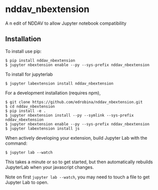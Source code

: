 nddav_nbextension
===============================

A n edit of NDDAV to allow Jupyter notebook compatibility

Installation
------------

To install use pip:

    $ pip install nddav_nbextension
    $ jupyter nbextension enable --py --sys-prefix nddav_nbextension

To install for jupyterlab

    $ jupyter labextension install nddav_nbextension

For a development installation (requires npm),

    $ git clone https://github.com/edrobina/nddav_nbextension.git
    $ cd nddav_nbextension
    $ pip install -e .
    $ jupyter nbextension install --py --symlink --sys-prefix nddav_nbextension
    $ jupyter nbextension enable --py --sys-prefix nddav_nbextension
    $ jupyter labextension install js

When actively developing your extension, build Jupyter Lab with the command:

    $ jupyter lab --watch

This takes a minute or so to get started, but then automatically rebuilds JupyterLab when your javascript changes.

Note on first `jupyter lab --watch`, you may need to touch a file to get Jupyter Lab to open.

